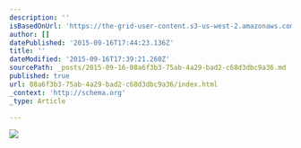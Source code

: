 ```yaml
---
description: ''
isBasedOnUrl: 'https://the-grid-user-content.s3-us-west-2.amazonaws.com/1195d434-781a-4421-a92f-ef23c0e616b7.JPG'
author: []
datePublished: '2015-09-16T17:44:23.136Z'
title: ''
dateModified: '2015-09-16T17:39:21.260Z'
sourcePath: _posts/2015-09-16-08a6f3b3-75ab-4a29-bad2-c68d3dbc9a36.md
published: true
url: 08a6f3b3-75ab-4a29-bad2-c68d3dbc9a36/index.html
_context: 'http://schema.org'
_type: Article

---
```

![](https://the-grid-user-content.s3-us-west-2.amazonaws.com/1195d434-781a-4421-a92f-ef23c0e616b7.JPG)